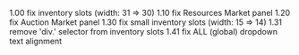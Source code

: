 1.00
  fix inventory slots (width: 31 => 30)
1.10
  fix Resources Market panel
1.20
  fix Auction Market panel
1.30
  fix small inventory slots (width: 15 => 14)
1.31
  remove 'div.' selector from inventory slots
1.41
  fix ALL (global) dropdown text alignment
